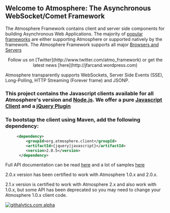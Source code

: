 ## Welcome to Atmosphere: The Asynchronous WebSocket/Comet Framework
The Atmosphere Framework contains client and server side components for building Asynchronous Web Applications. The majority of [popular frameworks](https://github.com/Atmosphere/atmosphere/wiki/Atmosphere-PlugIns-and-Extensions) are either supporting Atmosphere or supported natively by the framework. The Atmosphere Framework supports all major [Browsers and Servers](https://github.com/Atmosphere/atmosphere/wiki/Supported-WebServers-and-Browsers)

<center>Follow us on [Twitter](http://www.twitter.com/atmo_framework) or get the latest news [here](http://jfarcand.wordpress.com)</center>

Atmosphere transparently supports WebSockets, Server Side Events (SSE), Long-Polling, HTTP Streaming (Forever frame) and JSONP.

### This project contains the Javascript clients available for all Atmosphere's version and [Node.js](http://nodejs.org/). We offer a pure [Javascript Client](https://raw.github.com/Atmosphere/atmosphere-javascript/master/modules/javascript/src/main/webapp/javascript/atmosphere.js) and a [jQuery Plugin](https://raw.github.com/Atmosphere/atmosphere-javascript/master/modules/jquery/src/main/webapp/jquery/jquery.atmosphere.js)


### To bootstap the client using Maven, add the following dependency:
```xml
     <dependency>
         <groupId>org.atmosphere.client</groupId>
         <artifactId>{jquery|javascript}</artifactId>
         <version>2.0.5</version>
      </dependency>
```

Full API documentation can be read [here](https://github.com/Atmosphere/atmosphere/wiki/jQuery.atmosphere.js-atmosphere.js-API) and a lot of samples [here](https://github.com/Atmosphere/atmosphere-samples)

2.0.x version has been certified to work with Atmosphere 1.0.x and 2.0.x.

2.1.x version is certified to work with Atmosphere 2.x and also work with 1.0.x, but some API has been deprecated so you may need to change your Atmosphere 1.0.x client code.

[![githalytics.com alpha](https://cruel-carlota.pagodabox.com/834d88e08fda4345fef8e361d9216aa7 "githalytics.com")](http://githalytics.com/Atmosphere/atmosphere-javascript.git)


